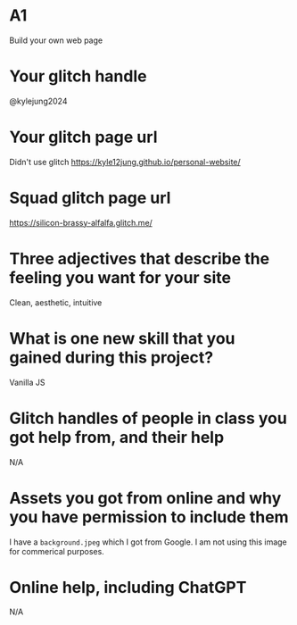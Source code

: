 # A1

Build your own web page

# Your glitch handle

@kylejung2024

# Your glitch page url

Didn't use glitch
https://kyle12jung.github.io/personal-website/

# Squad glitch page url

https://silicon-brassy-alfalfa.glitch.me/

# Three adjectives that describe the feeling you want for your site

Clean, aesthetic, intuitive

# What is one new skill that you gained during this project?

Vanilla JS

# Glitch handles of people in class you got help from, and their help

N/A

# Assets you got from online and why you have permission to include them

I have a `background.jpeg` which I got from Google. I am not using this image for commerical purposes.

# Online help, including ChatGPT 

N/A
